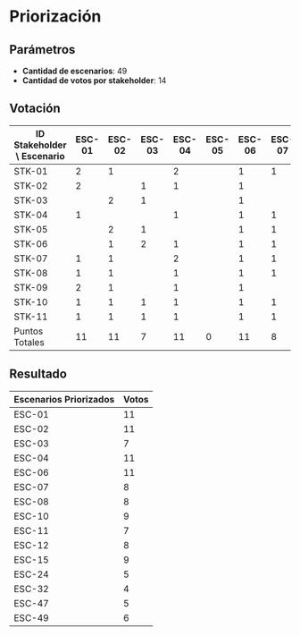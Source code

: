 # Priorización

## Parámetros

* **Cantidad de escenarios**: 49
* **Cantidad de votos por stakeholder**: 14

## Votación

| ID Stakeholder \ Escenario | ESC-01 | ESC-02 | ESC-03 | ESC-04 | ESC-05 | ESC-06 | ESC-07 | ESC-08 | ESC-09 | ESC-10 | ESC-11 | ESC-12 | ESC-13 | ESC-14 | ESC-15 | ESC-16 | ESC-17 | ESC-18 | ESC-19 | ESC-20 | ESC-21 | ESC-22 | ESC-23 | ESC-24 | ESC-25 | ESC-26 | ESC-27 | ESC-28 | ESC-29 | ESC-30 | ESC-31 | ESC-32 | ESC-33 | ESC-34 | ESC-35 | ESC-36 | ESC-37 | ESC-38 | ESC-39 | ESC-40 | ESC-41 | ESC-42 | ESC-43 | ESC-44 | ESC-45 | ESC-46 | ESC-47 | ESC-48 | ESC-49 | Total |
|-------|--------|--------|--------|--------|--------|--------|--------|--------|--------|--------|--------|--------|--------|--------|--------|--------|--------|--------|--------|--------|--------|--------|--------|--------|--------|--------|--------|--------|--------|--------|--------|--------|--------|--------|--------|--------|--------|--------|--------|--------|--------|--------|--------|--------|--------|--------|--------|--------|--------|--------|
STK-01|2|1||2||1|1|||1|1|1|||1|||||||||1|||||1||||||||||||||||||||1|14
STK-02|2||1|1||1||1||||||1|||1|1|||||1||2||||||1|||||||||||||1|||||1|14
STK-03||2|1|||1||1||2|1|1|||1|||||||||1||||||||1|||||||||||||||1||1|14
STK-04|1|||1||1|1|1||||||1|2||1|1||2||1|||||||||||1|||||||||||||||||14
STK-05||2|1|||1|1|1||2||1|||1|||||||||1|||||1|||||1|||||||||||||1|||14
STK-06||1|2|1||1|1|||1|1|1||||||||||1||1|1||||||||||||||||||||||1||1|14
STK-07|1|1||2||1|1|1||1|1|1||1|||||||||1|||||||||1|||||1|||||||||||||14
STK-08|1|1||1||1|1|1|||||||1||1|1||1||1|||||||1||||||||||||1||||||||1|14
STK-09|2|1||1||1||1|1||1|1|||1||||||||1|||||||||1|||||1||||||||||1|||14
STK-10|1|1|1|1||1|1|1||1|1|1|1||1|||||||||||||||||||||||||||||||||1|1|14
STK-11|1|1|1|1||1|1|||1|1|1|||1|||||||||1||||||||1|||||||||||||||1||1|14
Puntos Totales|11|11|7|11|0|11|8|8|1|9|7|8|1|3|9|0|3|3|0|3|0|3|3|5|3|0|0|0|3|0|1|4|1|1|0|0|2|0|0|0|1|0|0|1|0|0|5|1|6||

## Resultado

| Escenarios Priorizados | Votos |
|------------------------|-------|
| ESC-01                 | 11    |
| ESC-02                 | 11    |
| ESC-03                 | 7     |
| ESC-04                 | 11    |
| ESC-06                 | 11    |
| ESC-07                 | 8     |
| ESC-08                 | 8     |
| ESC-10                 | 9     |
| ESC-11                 | 7     |
| ESC-12                 | 8     |
| ESC-15                 | 9     |
| ESC-24                 | 5     |
| ESC-32                 | 4     |
| ESC-47                 | 5     |
| ESC-49                 | 6     |